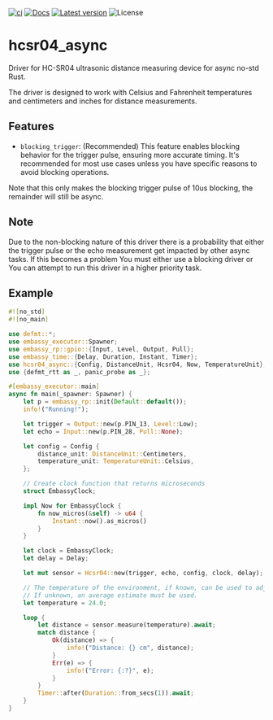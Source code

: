 [![ci](https://github.com/1-rafael-1/hcsr04_async/actions/workflows/rust.yml/badge.svg)](https://github.com/1-rafael-1/hcsr04_async/actions/workflows/rust.yml)
[![Docs](https://docs.rs/hcsr04_async/badge.svg)](https://docs.rs/hcsr04_async/)
[![Latest version](https://img.shields.io/crates/v/hcsr04_async.svg)](https://crates.io/crates/hcsr04_async)
![License](https://img.shields.io/crates/l/hcsr04_async.svg)


# hcsr04_async
Driver for HC-SR04 ultrasonic distance measuring device for async no-std Rust.

The driver is designed to work with Celsius and Fahrenheit temperatures and centimeters and inches for distance measurements.

## Features

- `blocking_trigger`: (Recommended) This feature enables blocking behavior for the trigger pulse, ensuring more accurate timing. It's recommended for most use cases unless you have specific reasons to avoid blocking operations.

Note that this only makes the blocking trigger pulse of 10us blocking, the remainder will still be async.

## Note

Due to the non-blocking nature of this driver there is a probability that either the trigger pulse or the echo measurement get impacted by other async tasks. If this becomes a problem You must either use a blocking driver or You can attempt to run this driver in a higher priority task.

## Example

```rust
#![no_std]
#![no_main]

use defmt::*;
use embassy_executor::Spawner;
use embassy_rp::gpio::{Input, Level, Output, Pull};
use embassy_time::{Delay, Duration, Instant, Timer};
use hcsr04_async::{Config, DistanceUnit, Hcsr04, Now, TemperatureUnit};
use {defmt_rtt as _, panic_probe as _};

#[embassy_executor::main]
async fn main(_spawner: Spawner) {
    let p = embassy_rp::init(Default::default());
    info!("Running!");

    let trigger = Output::new(p.PIN_13, Level::Low);
    let echo = Input::new(p.PIN_28, Pull::None);

    let config = Config {
        distance_unit: DistanceUnit::Centimeters,
        temperature_unit: TemperatureUnit::Celsius,
    };

    // Create clock function that returns microseconds
    struct EmbassyClock;

    impl Now for EmbassyClock {
        fn now_micros(&self) -> u64 {
            Instant::now().as_micros()
        }
    }

    let clock = EmbassyClock;
    let delay = Delay;

    let mut sensor = Hcsr04::new(trigger, echo, config, clock, delay);

    // The temperature of the environment, if known, can be used to adjust the speed of sound.
    // If unknown, an average estimate must be used.
    let temperature = 24.0;

    loop {
        let distance = sensor.measure(temperature).await;
        match distance {
            Ok(distance) => {
                info!("Distance: {} cm", distance);
            }
            Err(e) => {
                info!("Error: {:?}", e);
            }
        }
        Timer::after(Duration::from_secs(1)).await;
    }
}
